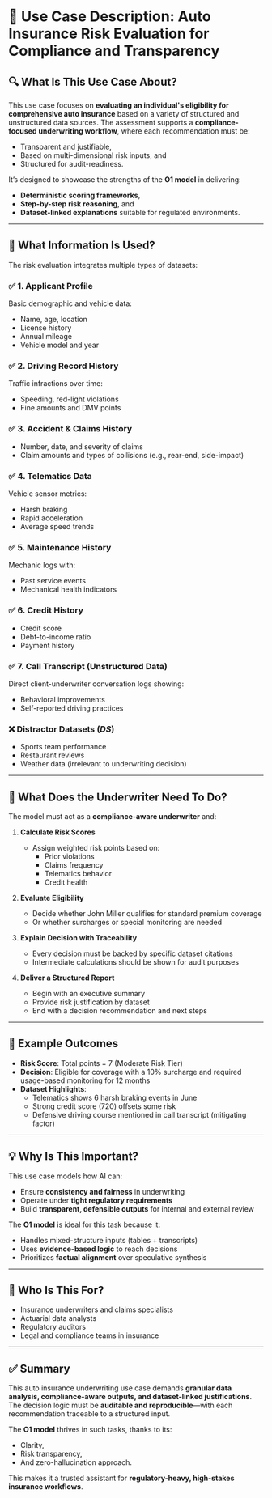 # 📘 Use Case Description: Auto Insurance Risk Evaluation for Compliance and Transparency

## 🔍 What Is This Use Case About?

This use case focuses on **evaluating an individual's eligibility for comprehensive auto insurance** based on a variety of structured and unstructured data sources. The assessment supports a **compliance-focused underwriting workflow**, where each recommendation must be:

- Transparent and justifiable,
- Based on multi-dimensional risk inputs, and
- Structured for audit-readiness.

It’s designed to showcase the strengths of the **O1 model** in delivering:
- **Deterministic scoring frameworks**,
- **Step-by-step risk reasoning**, and
- **Dataset-linked explanations** suitable for regulated environments.

---

## 🧩 What Information Is Used?

The risk evaluation integrates multiple types of datasets:

### ✅ 1. Applicant Profile
Basic demographic and vehicle data:
- Name, age, location
- License history
- Annual mileage
- Vehicle model and year

### ✅ 2. Driving Record History
Traffic infractions over time:
- Speeding, red-light violations
- Fine amounts and DMV points

### ✅ 3. Accident & Claims History

- Number, date, and severity of claims
- Claim amounts and types of collisions (e.g., rear-end, side-impact)

### ✅ 4. Telematics Data
Vehicle sensor metrics:
- Harsh braking
- Rapid acceleration
- Average speed trends

### ✅ 5. Maintenance History
Mechanic logs with:
- Past service events
- Mechanical health indicators

### ✅ 6. Credit History

- Credit score
- Debt-to-income ratio
- Payment history

### ✅ 7. Call Transcript (Unstructured Data)

Direct client-underwriter conversation logs showing:
- Behavioral improvements
- Self-reported driving practices

### ❌ Distractor Datasets (*DS*)
- Sports team performance
- Restaurant reviews
- Weather data (irrelevant to underwriting decision)

---

## 🧠 What Does the Underwriter Need To Do?

The model must act as a **compliance-aware underwriter** and:

1. **Calculate Risk Scores**
   - Assign weighted risk points based on:
     - Prior violations
     - Claims frequency
     - Telematics behavior
     - Credit health

2. **Evaluate Eligibility**
   - Decide whether John Miller qualifies for standard premium coverage
   - Or whether surcharges or special monitoring are needed

3. **Explain Decision with Traceability**
   - Every decision must be backed by specific dataset citations
   - Intermediate calculations should be shown for audit purposes

4. **Deliver a Structured Report**
   - Begin with an executive summary
   - Provide risk justification by dataset
   - End with a decision recommendation and next steps

---

## 🎯 Example Outcomes

- **Risk Score**: Total points = 7 (Moderate Risk Tier)
- **Decision**: Eligible for coverage with a 10% surcharge and required usage-based monitoring for 12 months
- **Dataset Highlights**:
  - Telematics shows 6 harsh braking events in June
  - Strong credit score (720) offsets some risk
  - Defensive driving course mentioned in call transcript (mitigating factor)

---

## 💡 Why Is This Important?

This use case models how AI can:
- Ensure **consistency and fairness** in underwriting
- Operate under **tight regulatory requirements**
- Build **transparent, defensible outputs** for internal and external review

The **O1 model** is ideal for this task because it:
- Handles mixed-structure inputs (tables + transcripts)
- Uses **evidence-based logic** to reach decisions
- Prioritizes **factual alignment** over speculative synthesis

---

## 👤 Who Is This For?

- Insurance underwriters and claims specialists
- Actuarial data analysts
- Regulatory auditors
- Legal and compliance teams in insurance

---

## ✅ Summary

This auto insurance underwriting use case demands **granular data analysis, compliance-aware outputs, and dataset-linked justifications**. The decision logic must be **auditable and reproducible**—with each recommendation traceable to a structured input.

The **O1 model** thrives in such tasks, thanks to its:
- Clarity,
- Risk transparency,
- And zero-hallucination approach.

This makes it a trusted assistant for **regulatory-heavy, high-stakes insurance workflows**.


